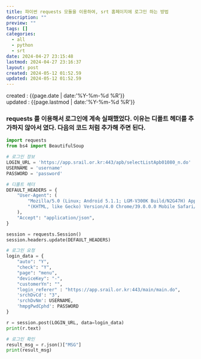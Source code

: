 ```yaml
---
title: 파이썬 requests 모듈을 이용하여, srt 홈페이지에 로그인 하는 방법
description: ""
preview: ""
tags: []
categories:
  - all
  - python
  - srt
date: 2024-04-27 23:15:48
lastmod: 2024-04-27 23:16:37
layout: post
created: 2024-05-12 01:52.59
updated: 2024-05-12 01:52.59
---
```


created : {{page.date | date:'%Y-%m-%d %R'}}  
updated : {{page.lastmod | date:'%Y-%m-%d %R'}}

### requests 를 이용해서 로그인에 계속 실패했었다. 이유는 디폴트 헤더를 추가하지 않아서 였다. 다음의 코드 처럼 추가해 주면 된다.  

```python
import requests
from bs4 import BeautifulSoup

# 로그인 정보
LOGIN_URL = 'https://app.srail.or.kr:443/apb/selectListApb01080_n.do'
USERNAME = 'username'
PASSWORD = 'password'

# 디폴트 헤더
DEFAULT_HEADERS = {
    "User-Agent": (
        "Mozilla/5.0 (Linux; Android 5.1.1; LGM-V300K Build/N2G47H) AppleWebKit/537.36 "
        "(KHTML, like Gecko) Version/4.0 Chrome/39.0.0.0 Mobile Safari/537.36SRT-APP-Android V.1.0.6"
    ),
    "Accept": "application/json",
}

session = requests.Session()
session.headers.update(DEFAULT_HEADERS)

# 로그인 요청
login_data = {
    "auto": "Y",
    "check": "Y",
    "page": "menu",
    "deviceKey": "-",
    "customerYn": "",
    "login_referer" : "https://app.srail.or.kr:443/main/main.do",
    'srchDvCd': "3",
    'srchDvNm': USERNAME,
    'hmpgPwdCphd': PASSWORD
}

r = session.post(LOGIN_URL, data=login_data)
print(r.text)

# 로그인 확인
result_msg = r.json()["MSG"]
print(result_msg)




```